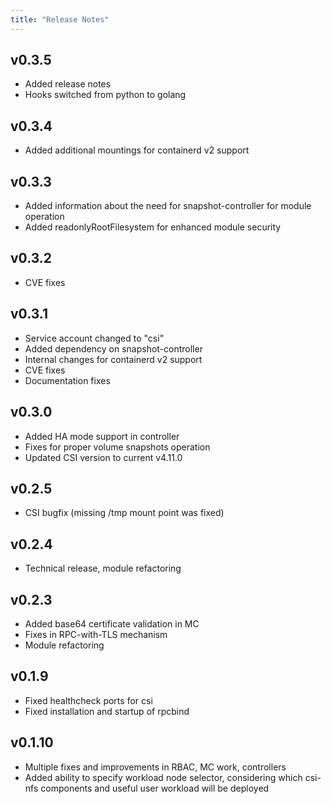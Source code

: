 ```yaml
---
title: "Release Notes"
---
```


## v0.3.5

* Added release notes
* Hooks switched from python to golang

## v0.3.4

* Added additional mountings for containerd v2 support

## v0.3.3

* Added information about the need for snapshot-controller for module operation
* Added readonlyRootFilesystem for enhanced module security

## v0.3.2

* CVE fixes

## v0.3.1

* Service account changed to "csi"
* Added dependency on snapshot-controller
* Internal changes for containerd v2 support
* CVE fixes
* Documentation fixes

## v0.3.0

* Added HA mode support in controller
* Fixes for proper volume snapshots operation
* Updated CSI version to current v4.11.0

## v0.2.5

* CSI bugfix (missing /tmp mount point was fixed)

## v0.2.4

* Technical release, module refactoring

## v0.2.3

* Added base64 certificate validation in MC
* Fixes in RPC-with-TLS mechanism
* Module refactoring

## v0.1.9

* Fixed healthcheck ports for csi
* Fixed installation and startup of rpcbind

## v0.1.10

* Multiple fixes and improvements in RBAC, MC work, controllers
* Added ability to specify workload node selector, considering which csi-nfs components and useful user workload will be deployed
